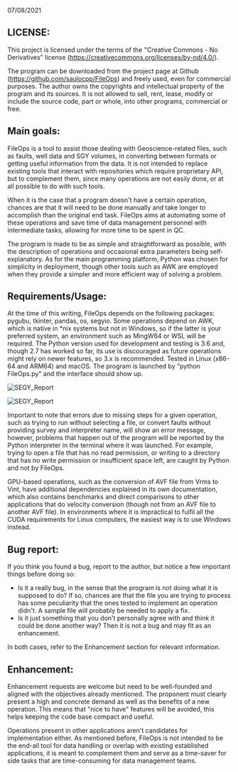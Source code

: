 07/08/2021

## LICENSE:

This project is licensed under the terms of the "Creative Commons - No Derivatives" license (https://creativecommons.org/licenses/by-nd/4.0/).

The program can be downloaded from the project page at Github (https://github.com/saulocpp/FileOps) and freely used, even for commercial purposes. The author owns the copyrights and intellectual property of the program and its sources. It is not allowed to sell, rent, lease, modify or include the source code, part or whole, into other programs, commercial or free.

## Main goals:

FileOps is a tool to assist those dealing with Geoscience-related files, such as faults, well data and SGY volumes, in converting between formats or getting useful information from the data. It is not intended to replace existing tools that interact with repositories which require proprietary API, but to complement them, since many operations are not easily done, or at all possible to do with such tools.

When it is the case that a program doesn't have a certain operation, chances are that it will need to be done manually and take longer to accomplish than the original end task. FileOps aims at automating some of these operations and save time of data management personnel with intermediate tasks, allowing for more time to be spent in QC.

The program is made to be as simple and straightforward as possible, with the description of operations and occasional extra parameters being self-explanatory. As for the main programming platform, Python was chosen for simplicity in deployment, though other tools such as AWK are employed when they provide a simpler and more efficient way of solving a problem.

## Requirements/Usage:

At the time of this writing, FileOps depends on the following packages: pygubu, tkinter, pandas, os, segyio. Some operations depend on AWK, which is native in *nix systems but not in Windows, so if the latter is your preferred system, an environment such as MingW64 or WSL will be required. The Python version used for development and testing is 3.6 and, though 2.7 has worked so far, its use is discouraged as future operations might rely on newer features, so 3.x is recommended. Tested in Linux (x86-64 and ARM64) and macOS. The program is launched by "python FileOps.py" and the interface should show up.

![SEGY_Report](https://user-images.githubusercontent.com/82084498/128628826-52ca206d-6d9b-4d39-b158-4c197a1bfa55.jpg)

![SEGY_Report](https://user-images.githubusercontent.com/82084498/128628826-52ca206d-6d9b-4d39-b158-4c197a1bfa55.jpg)

Important to note that errors due to missing steps for a given operation, such as trying to run without selecting a file, or convert faults without providing survey and interpreter name, will show an error message, however, problems that happen out of the program will be reported by the Python interpreter in the terminal where it was launched. For example, trying to open a file that has no read permission, or writing to a directory that has no write permission or insufficient space left, are caught by Python and not by FileOps.

GPU-based operations, such as the conversion of AVF file from Vrms to Vint, have additional dependencies explained in its own documentation, which also contains benchmarks and direct comparisons to other applications that do velocity conversion (though not from an AVF file to another AVF file). In environments where it is impractical to fulfil all the CUDA requirements for Linux computers, the easiest way is to use Windows instead.

## Bug report:

If you think you found a bug, report to the author, but notice a few important things before doing so:
- Is it a really bug, in the sense that the program is not doing what it is supposed to do? If so, chances are that the file you are trying to process has some peculiarity that the ones tested to implement an operation didn't. A sample file will probably be needed to apply a fix.
- Is it just something that you don't personally agree with and think it could be done another way? Then it is not a bug and may fit as an enhancement.

In both cases, refer to the Enhancement section for relevant information.

## Enhancement:

Enhancement requests are welcome but need to be well-founded and aligned with the objectives already mentioned. The proponent must clearly present a high and concrete demand as well as the benefits of a new operation. This means that "nice to have" features will be avoided, this helps keeping the code base compact and useful.

Operations present in other applications aren't candidates for implementation either. As mentioned before, FileOps is not intended to be the end-all tool for data handling or overlap with existing established applications, it is meant to complement them and serve as a time-saver for side tasks that are time-consuming for data management teams.
